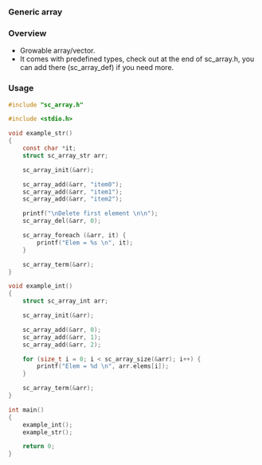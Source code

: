 ### Generic array

### Overview

- Growable array/vector.
- It comes with predefined types, check out at the end of sc_array.h, you can
  add there (sc_array_def) if you need more.

### Usage

```c
#include "sc_array.h"

#include <stdio.h>

void example_str()
{
	const char *it;
	struct sc_array_str arr;

	sc_array_init(&arr);

	sc_array_add(&arr, "item0");
	sc_array_add(&arr, "item1");
	sc_array_add(&arr, "item2");

	printf("\nDelete first element \n\n");
	sc_array_del(&arr, 0);

	sc_array_foreach (&arr, it) {
		printf("Elem = %s \n", it);
	}

	sc_array_term(&arr);
}

void example_int()
{
	struct sc_array_int arr;

	sc_array_init(&arr);

	sc_array_add(&arr, 0);
	sc_array_add(&arr, 1);
	sc_array_add(&arr, 2);

	for (size_t i = 0; i < sc_array_size(&arr); i++) {
		printf("Elem = %d \n", arr.elems[i]);
	}

	sc_array_term(&arr);
}

int main()
{
	example_int();
	example_str();

	return 0;
}
```
